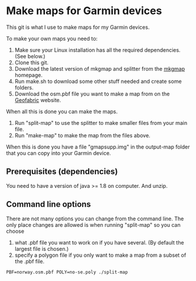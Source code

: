 # Make maps for Garmin devices

This git is what I use to make maps for my Garmin devices.

To make your own maps you need to:

1. Make sure your Linux installation has all the required dependencies. (See below.)
1. Clone this git.
1. Download the latest version of mkgmap and splitter from the [mkgmap](https://www.mkgmap.org.uk/) homepage.
1. Run make.sh to download some other stuff needed and create some folders.
1. Download the osm.pbf file you want to make a map from on the [Geofabric](https://download.geofabrik.de/index.html) website.

When all this is done you can make the maps.

1. Run "split-map" to use the splitter to make smaller files from your main file.
1. Run "make-map" to make the map from the files above.

When this is done you have a file "gmapsupp.img" in the output-map folder that you can copy into your Garmin device.

## Prerequisites (dependencies)

You need to have a version of java >= 1.8 on computer. And unzip.

## Command line options

There are not many options you can change from the command line. The only place changes are allowed is when running "split-map" so you can choose
1) what .pbf file you want to work on if you have several. (By default the largest file is chosen.)
1) specify a polygon file if you only want to make a map from a subset of the .pbf file.

```
PBF=norway.osm.pbf POLY=no-se.poly ./split-map
```